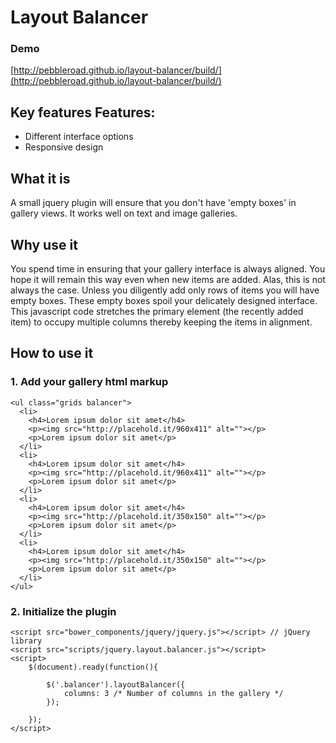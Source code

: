 # Layout Balancer

### Demo

[http://pebbleroad.github.io/layout-balancer/build/](http://pebbleroad.github.io/layout-balancer/build/)

## Key features Features: 

* Different interface options
* Responsive design

## What it is
A small jquery plugin will ensure that you don't have 'empty boxes' in gallery views. It works well on text and image galleries.

## Why use it

You spend time in ensuring that your gallery interface is always aligned. You hope it will remain this way even when new items are added. Alas, this is not always the case. Unless you diligently add only rows of items you will have empty boxes. These empty boxes spoil your delicately designed interface. This javascript code stretches the primary element (the recently added item) to occupy multiple columns thereby keeping the items in alignment.

## How to use it

### 1. Add your gallery html markup


	<ul class="grids balancer">
	  <li>
	    <h4>Lorem ipsum dolor sit amet</h4>
	    <p><img src="http://placehold.it/960x411" alt=""></p>
	    <p>Lorem ipsum dolor sit amet</p>
	  </li>
	  <li>
	    <h4>Lorem ipsum dolor sit amet</h4>
	    <p><img src="http://placehold.it/960x411" alt=""></p>
	    <p>Lorem ipsum dolor sit amet</p>
	  </li>
	  <li>
	    <h4>Lorem ipsum dolor sit amet</h4>
	    <p><img src="http://placehold.it/350x150" alt=""></p>
	    <p>Lorem ipsum dolor sit amet</p>
	  </li>
	  <li>
	    <h4>Lorem ipsum dolor sit amet</h4>
	    <p><img src="http://placehold.it/350x150" alt=""></p>
	    <p>Lorem ipsum dolor sit amet</p>
	  </li>
	</ul>


### 2. Initialize the plugin


	<script src="bower_components/jquery/jquery.js"></script> // jQuery library
	<script src="scripts/jquery.layout.balancer.js"></script>
	<script>
		$(document).ready(function(){

			$('.balancer').layoutBalancer({
				columns: 3 /* Number of columns in the gallery */
			});
			
		});
	</script>

